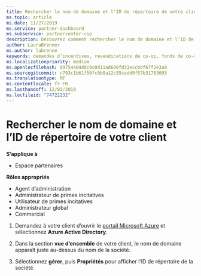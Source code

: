 ```yaml
---
title: Rechercher le nom de domaine et l’ID de répertoire de votre client | Espace partenaires
ms.topic: article
ms.date: 11/27/2019
ms.service: partner-dashboard
ms.subservice: partnercenter-csp
description: Découvrez comment rechercher le nom de domaine et l’ID de répertoire de votre client lors de la soumission d’une revendication.
author: LauraBrenner
ms.author: labrenne
keywords: demandes d’incentives, revendications de co-op, fonds de co-op, OSA, ISV, Association du chiffre d’affaires, nom de domaine, ID de répertoire
ms.localizationpriority: medium
ms.openlocfilehash: 09754404ddc0c0d11ad690fd33eccbbf67f2e3a0
ms.sourcegitcommit: c793c1b61f50fc0b0a12c95cedd9f57b31703093
ms.translationtype: MT
ms.contentlocale: fr-FR
ms.lasthandoff: 12/03/2019
ms.locfileid: "74722232"
---
```

# <a name="find-your-customers-domain-name-and-directory-id"></a>Rechercher le nom de domaine et l’ID de répertoire de votre client

**S’applique à**

- Espace partenaires

**Rôles appropriés**

- Agent d’administration
- Administrateur de primes incitatives
- Utilisateur de primes incitatives
- Administrateur global
- Commercial

1.  Demandez à votre client d’ouvrir le [portail Microsoft Azure](https://ms.portal.azure.com/#home) et sélectionnez **Azure Active Directory**. 

2.  Dans la section **vue d’ensemble** de votre client, le nom de domaine apparaît juste au-dessus du nom de la société.  

3.  Sélectionnez **gérer**, puis **Propriétés** pour afficher l’ID de répertoire de la société.
